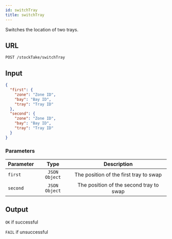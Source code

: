 ```yaml
---
id: switchTray
title: switchTray
---
```


Switches the location of two trays.
## URL
```http request
POST /stockTake/switchTray
```

## Input
```json
{
  "first": {
    "zone": "Zone ID",
    "bay": "Bay ID",
    "tray": "Tray ID"
  },
  "second": {
    "zone": "Zone ID",
    "bay": "Bay ID",
    "tray": "Tray ID"
  }
}
```

### Parameters
| Parameter | Type | Description |
| --------- | :--: | :---------: |
|`first`|`JSON Object`|The position of the first tray to swap|
|`second`|`JSON Object`|The position of the second tray to swap|

## Output
`OK` if successful

`FAIL` if unsuccessful
